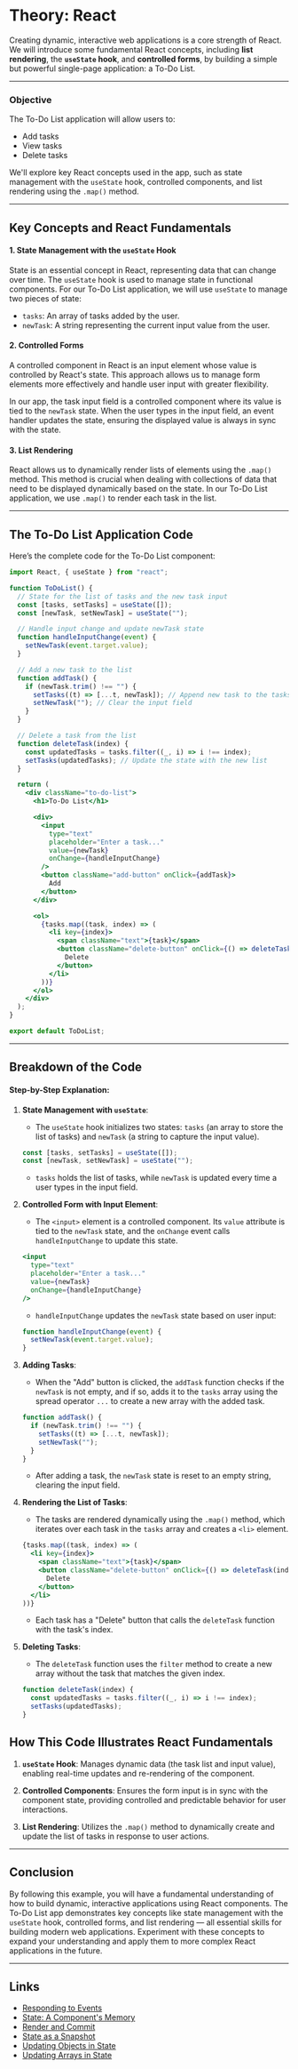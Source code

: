 # Theory: React

Creating dynamic, interactive web applications is a core strength of React. We will introduce some fundamental React concepts, including **list rendering**, the **`useState` hook**, and **controlled forms**, by building a simple but powerful single-page application: a To-Do List.

---
### Objective

The To-Do List application will allow users to:
- Add tasks
- View tasks
- Delete tasks

We'll explore key React concepts used in the app, such as state management with the `useState` hook, controlled components, and list rendering using the `.map()` method.

---
## Key Concepts and React Fundamentals

#### 1. State Management with the `useState` Hook

State is an essential concept in React, representing data that can change over time. The `useState` hook is used to manage state in functional components. For our To-Do List application, we will use `useState` to manage two pieces of state:
- `tasks`: An array of tasks added by the user.
- `newTask`: A string representing the current input value from the user.

#### 2. Controlled Forms

A controlled component in React is an input element whose value is controlled by React's state. This approach allows us to manage form elements more effectively and handle user input with greater flexibility.

In our app, the task input field is a controlled component where its value is tied to the `newTask` state. When the user types in the input field, an event handler updates the state, ensuring the displayed value is always in sync with the state.

#### 3. List Rendering

React allows us to dynamically render lists of elements using the `.map()` method. This method is crucial when dealing with collections of data that need to be displayed dynamically based on the state. In our To-Do List application, we use `.map()` to render each task in the list.

---
## The To-Do List Application Code

Here’s the complete code for the To-Do List component:

```jsx
import React, { useState } from "react";

function ToDoList() {
  // State for the list of tasks and the new task input
  const [tasks, setTasks] = useState([]);
  const [newTask, setNewTask] = useState("");

  // Handle input change and update newTask state
  function handleInputChange(event) {
    setNewTask(event.target.value);
  }

  // Add a new task to the list
  function addTask() {
    if (newTask.trim() !== "") {
      setTasks((t) => [...t, newTask]); // Append new task to the tasks array
      setNewTask(""); // Clear the input field
    }
  }

  // Delete a task from the list
  function deleteTask(index) {
    const updatedTasks = tasks.filter((_, i) => i !== index);
    setTasks(updatedTasks); // Update the state with the new list
  }

  return (
    <div className="to-do-list">
      <h1>To-Do List</h1>

      <div>
        <input
          type="text"
          placeholder="Enter a task..."
          value={newTask}
          onChange={handleInputChange}
        />
        <button className="add-button" onClick={addTask}>
          Add
        </button>
      </div>

      <ol>
        {tasks.map((task, index) => (
          <li key={index}>
            <span className="text">{task}</span>
            <button className="delete-button" onClick={() => deleteTask(index)}>
              Delete
            </button>
          </li>
        ))}
      </ol>
    </div>
  );
}

export default ToDoList;
```

---
## Breakdown of the Code

#### Step-by-Step Explanation:

1. **State Management with `useState`**:
   - The `useState` hook initializes two states: `tasks` (an array to store the list of tasks) and `newTask` (a string to capture the input value).
   ```jsx
   const [tasks, setTasks] = useState([]);
   const [newTask, setNewTask] = useState("");
   ```
   - `tasks` holds the list of tasks, while `newTask` is updated every time a user types in the input field.

2. **Controlled Form with Input Element**:
   - The `<input>` element is a controlled component. Its `value` attribute is tied to the `newTask` state, and the `onChange` event calls `handleInputChange` to update this state.
   ```jsx
   <input
     type="text"
     placeholder="Enter a task..."
     value={newTask}
     onChange={handleInputChange}
   />
   ```
   - `handleInputChange` updates the `newTask` state based on user input:
   ```jsx
   function handleInputChange(event) {
     setNewTask(event.target.value);
   }
   ```

3. **Adding Tasks**:
   - When the "Add" button is clicked, the `addTask` function checks if the `newTask` is not empty, and if so, adds it to the `tasks` array using the spread operator `...` to create a new array with the added task.
   ```jsx
   function addTask() {
     if (newTask.trim() !== "") {
       setTasks((t) => [...t, newTask]);
       setNewTask("");
     }
   }
   ```
   - After adding a task, the `newTask` state is reset to an empty string, clearing the input field.

4. **Rendering the List of Tasks**:
   - The tasks are rendered dynamically using the `.map()` method, which iterates over each task in the `tasks` array and creates a `<li>` element.
   ```jsx
   {tasks.map((task, index) => (
     <li key={index}>
       <span className="text">{task}</span>
       <button className="delete-button" onClick={() => deleteTask(index)}>
         Delete
       </button>
     </li>
   ))}
   ```
   - Each task has a "Delete" button that calls the `deleteTask` function with the task's index.

5. **Deleting Tasks**:
   - The `deleteTask` function uses the `filter` method to create a new array without the task that matches the given index.
   ```jsx
   function deleteTask(index) {
     const updatedTasks = tasks.filter((_, i) => i !== index);
     setTasks(updatedTasks);
   }
   ```

## How This Code Illustrates React Fundamentals

1. **`useState` Hook**: Manages dynamic data (the task list and input value), enabling real-time updates and re-rendering of the component.
   
2. **Controlled Components**: Ensures the form input is in sync with the component state, providing controlled and predictable behavior for user interactions.
   
3. **List Rendering**: Utilizes the `.map()` method to dynamically create and update the list of tasks in response to user actions.

---
## Conclusion

By following this example, you will have a fundamental understanding of how to build dynamic, interactive applications using React components. The To-Do List app demonstrates key concepts like state management with the `useState` hook, controlled forms, and list rendering — all essential skills for building modern web applications. Experiment with these concepts to expand your understanding and apply them to more complex React applications in the future.

---
## Links

- [Responding to Events](https://react.dev/learn/responding-to-events)
- [State: A Component's Memory](https://react.dev/learn/state-a-components-memory)
- [Render and Commit](https://react.dev/learn/render-and-commit)
- [State as a Snapshot](https://react.dev/learn/state-as-a-snapshot)
- [Updating Objects in State](https://react.dev/learn/updating-objects-in-state)
- [Updating Arrays in State](https://react.dev/learn/updating-arrays-in-state)

